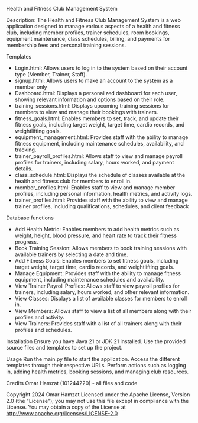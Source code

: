 Health and Fitness Club Management System

Description: 
The Health and Fitness Club Management System is a web application designed to manage various aspects of a health and fitness club, including member profiles, 
trainer schedules, room bookings, equipment maintenance, class schedules, billing, and payments for membership fees and personal training sessions.

Templates
- Login.html: Allows users to log in to the system based on their account type (Member, Trainer, Staff).
- signup.html: Allows users to make an account to the system as a member only
- Dashboard.html: Displays a personalized dashboard for each user, showing relevant information and options based on their role.
- training_sessions.html: Displays upcoming training sessions for members to view and manage their bookings with trainers.
- fitness_goals.html: Enables members to set, track, and update their fitness goals, including target weight, target time, cardio records, and weightlifting goals.
- equipment_management.html: Provides staff with the ability to manage fitness equipment, including maintenance schedules, availability, and tracking.
- trainer_payroll_profiles.html: Allows staff to view and manage payroll profiles for trainers, including salary, hours worked, and payment details.
- class_schedule.html: Displays the schedule of classes available at the health and fitness club for members to enroll in.
- member_profiles.html: Enables staff to view and manage member profiles, including personal information, health metrics, and activity logs.
- trainer_profiles.html: Provides staff with the ability to view and manage trainer profiles, including qualifications, schedules, and client feedback

Database functions
- Add Health Metric: Enables members to add health metrics such as weight, height, blood pressure, and heart rate to track their fitness progress.
- Book Training Session: Allows members to book training sessions with available trainers by selecting a date and time.
- Add Fitness Goals: Enables members to set fitness goals, including target weight, target time, cardio records, and weightlifting goals.
- Manage Equipment: Provides staff with the ability to manage fitness equipment, including maintenance schedules and availability.
- View Trainer Payroll Profiles: Allows staff to view payroll profiles for trainers, including salary, hours worked, and other relevant information.
- View Classes: Displays a list of available classes for members to enroll in.
- View Members: Allows staff to view a list of all members along with their profiles and activity.
- View Trainers: Provides staff with a list of all trainers along with their profiles and schedules.
  
Installation
Ensure you have Java 21 or JDK 21 installed.
Use the provided source files and templates to set up the project.

Usage
Run the main.py file to start the application.
Access the different templates through their respective URLs.
Perform actions such as logging in, adding health metrics, booking sessions, and managing club resources.

Credits
Omar Hamzat (101244220) - all files and code

Copyright 2024  Omar Hamzat 
Licensed under the Apache License, Version 2.0 (the "License");
 you may not use this file except in compliance with the License.
 You may obtain a copy of the License at
 http://www.apache.org/licenses/LICENSE-2.0

